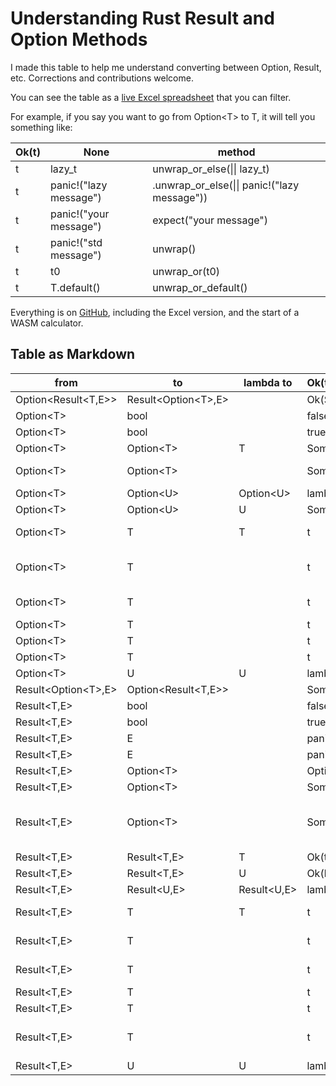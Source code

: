 # Understanding Rust Result and Option Methods

I made this table to help me understand converting between Option, Result, etc. Corrections and contributions welcome.

You can see the table as a [live Excel spreadsheet](https://1drv.ms/x/s!AkoPP4cC5J647eNqr4il0uOUQ41hrg?e=kGuilc) that you can filter.

For example, if you say you want to go from Option\<T\> to T, it will tell you something like:

| Ok(t) | None | method |
|---|---|---|
| t | lazy_t | unwrap_or_else(\|\| lazy_t) |
| t | panic!("lazy message") | .unwrap_or_else(\|\| panic!("lazy message")) |
| t | panic!("your message") | expect("your message") |
| t | panic!("std message")  | unwrap() |
| t | t0 |  unwrap_or(t0) |
| t | T.default() |  unwrap_or_default() |

 Everything is on [GitHub](https://github.com/CarlKCarlK/method-calc/), including the Excel version, and the start of a WASM calculator.

## Table as Markdown

| from | to | lambda to | Ok(t)/Some(t)/Some(Ok(t))/Ok(Some(t)) | None/Err(e)/Some(Err(e))/Ok(None) | na/na/None/Err(e) | method | side effect |
|---|---|---|---|---|---|---|---|
| Option<Result<T,E>> | Result<Option\<T>,E> |  | Ok(Some(t)) | Err(e) | Ok(None) | transpose() |  |
| Option\<T> | bool |  | false | true |  | is_none() |  |
| Option\<T> | bool |  | true | false |  | is_some() |  |
| Option\<T> | Option\<T> | T | Some(t) | Some(lazy_t) |  | or_else(\|\|lazy_t) |  |
| Option\<T> | Option\<T> |  | Some(t) | None |  | take() | sets original to None |
| Option\<T> | Option\<U> | Option\<U> | lambda(t) | None |  | and_then(\|t\| …) |  |
| Option\<T> | Option\<U> | U | Some(lambda(t)) | None |  | map(\|t\| …) |  |
| Option\<T> | T | T | t | lazy_t |  | unwrap_or_else(\|\| lazy_t) |  |
| Option\<T> | T |  | t | panic!(lazy message) |  | .unwrap_or_else(\|\| panic!("lazy message")) |  |
| Option\<T> | T |  | t | panic!("your message") |  | expect("your message") |  |
| Option\<T> | T |  | t | panic!("std message") |  | unwrap() |  |
| Option\<T> | T |  | t | t0 |  | unwrap_or(t0) |  |
| Option\<T> | T |  | t | T.default() |  | unwrap_or_default() |  |
| Option\<T> | U | U | lambda(t) | u0 |  | map_or(u0, \|t\| …) |  |
| Result<Option\<T>,E> | Option<Result<T,E>> |  | Some(Ok(t)) | None | Some(Err(e)) | transpose() |  |
| Result<T,E> | bool |  | false | true |  | is_err() |  |
| Result<T,E> | bool |  | true | false |  | is_ok() |  |
| Result<T,E> | E |  | panic!("your message") | e |  | expect_err |  |
| Result<T,E> | E |  | panic!("std message") | e |  | unwrap_err |  |
| Result<T,E> | Option\<T> |  | Option(error) | None |  | err() |  |
| Result<T,E> | Option\<T> |  | Some(t) | None |  | ok() |  |
| Result<T,E> | Option\<T> |  | Some(t) | None |  | take() | sets original to Ok(T::default) or leaves as e |
| Result<T,E> | Result<T,E> | T | Ok(t) | Ok(lazy_t) |  | or_else(\|\|lazy_t) |  |
| Result<T,E> | Result<T,E> | U | Ok(lambda(t)) | Err(e) |  | map(\|t\| …) |  |
| Result<T,E> | Result<U,E> | Result<U,E> | lambda(t) | Err(e) |  | and_then(\|t\|…) |  |
| Result<T,E> | T | T | t | lazy_t |  | unwrap_or_else(\|\| lazy_t) |  |
| Result<T,E> | T |  | t | panic!("your message") |  | expect("your message") |  |
| Result<T,E> | T |  | t | panic!("message with error description") |  | unwrap() |  |
| Result<T,E> | T |  | t | t0 |  | unwrap_or(t0) |  |
| Result<T,E> | T |  | t | T.default() |  | unwrap_or_default() |  |
| Result<T,E> | T |  | t | panic!("lazy message") |  | unwrap_or_else(\|\| panic!("lazy message")) |  |
| Result<T,E> | U | U | lambda(t) | u0 |  | map_or(u0, \|t\| …) |
